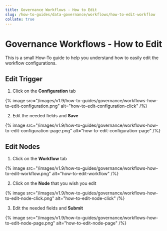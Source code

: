 ```yaml
---
title: Governance Workflows - How to Edit
slug: /how-to-guides/data-governance/workflows/how-to-edit-workflow
collate: true
---
```


# Governance Workflows - How to Edit

This is a small How-To guide to help you understand how to easily edit the workflow configurations.

## Edit Trigger

1. Click on the **Configuration** tab

{% image src="/images/v1.9/how-to-guides/governance/workflows-how-to-edit-configuration.png" alt="how-to-edit-configuration-click" /%}

2. Edit the needed fields and **Save**

{% image src="/images/v1.9/how-to-guides/governance/workflows-how-to-edit-configuration-page.png" alt="how-to-edit-configuration-page" /%}

## Edit Nodes

1. Click on the **Workflow** tab

{% image src="/images/v1.9/how-to-guides/governance/workflows-how-to-edit-workflow.png" alt="how-to-edit-workflow" /%}

2. Click on the **Node** that you wish you edit

{% image src="/images/v1.9/how-to-guides/governance/workflows-how-to-edit-node-click.png" alt="how-to-edit-node-click" /%}

3. Edit the needed fields and **Submit**

{% image src="/images/v1.9/how-to-guides/governance/workflows-how-to-edit-node-page.png" alt="how-to-edit-node-page" /%}
